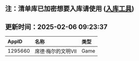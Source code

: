 ## 注：清单库已加密想要入库请使用 ([入库工具](https://github.com/BlankTMing/ManifestAutoUpdate/releases))

## 更新时间：2025-02-06 09:23:37
| AppID | 名称 | 类型  |
| :-------------------- | :----------------------------- | :----------- |
| 1295660 | 席德·梅尔的文明VII| Game |
